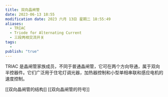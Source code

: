 ```yaml
---
title: 双向晶闸管
date: 2023-06-13 18:55
modification date: 2023 六月 13日 星期二 18:55:49
aliases:
  - TRIAC
  - Triode for Alternating Current
  - 三段两相交流开关
tags:
  - 
publish: "true"
---
```


TRIAC 是晶闸管家族成员，不同于普通晶闸管，它可在两个方向导通，属于双向半控器件。它们广泛用于住宅灯调光器，加热器控制和小型单相串联和感应电机的速度控制。

[[双向晶闸管的结构]]
[[双向晶闸管的符号]]
